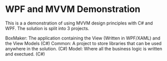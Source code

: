 # WPF and MVVM Demonstration

This is a a demonstration of using MVVM design principles with C# and WPF. The solution is split into 3 projects.

BoxMaker: The application containing the View (Written in WPF/XAML) and the View Models (C#)
Common: A project to store libraries that can be used anywhere in the solution. (C#)
Model: Where all the business logic is written and exectued. (C#)


